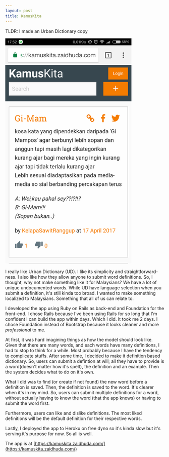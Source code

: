 ```yaml
---
layout: post
title: KamusKita
---
```


TLDR: I made an Urban Dictionary copy

<img src="/images/kamus_kita_screenshot.png" alt="KamusKita screenshot" style="max-width: 400px;"/>

I really like Urban Dictionary (UD). I like its simplicity and straightforward-ness. I also like how they allow anyone to submit word definitions. So, I thought, why not make something like it for Malaysians? We have a lot of unique undocumented words. While UD have language selection when you submit a definition, it's still kinda too broad. I wanted to make something localized to Malaysians. Something that all of us can relate to.

I developed the app using Ruby on Rails as back-end and Foundation for the front-end. I chose Rails because I've been using Rails for so long that I'm confident I can build the app within days. Which I did. It took me 2 days. I chose Foundation instead of Bootstrap because it looks cleaner and more *professional* to me.

At first, it was hard imagining things as how the model should look like. Given that there are many words, and each words have many definitions, I had to stop to think for a while. Most probably because I have the tendency to complicate stuffs. After some time, I decided to make it definition based dictionary. So, users can submit a defintion at will; all they have to provide is a word(doesn't matter how it's spelt), the definition and an example. Then the system decides what to do on it's own.

What I did was to find (or create if not found) the new word before a definition is saved. Then, the definition is saved to the word. It's clearer when it's in my mind. So, users can submit multiple definitions for a word, without actually having to know the word (that the app knows) or having to submit the word first.

Furthermore, users can like and dislike definitions. The most liked definitions will be the default definition for their respective words.

Lastly, I deployed the app to Heroku on free dyno so it's kinda slow but it's serving it's purpose for now. So all is well.

The app is at [https://kamuskita.zaidhuda.com/](https://kamuskita.zaidhuda.com/)
